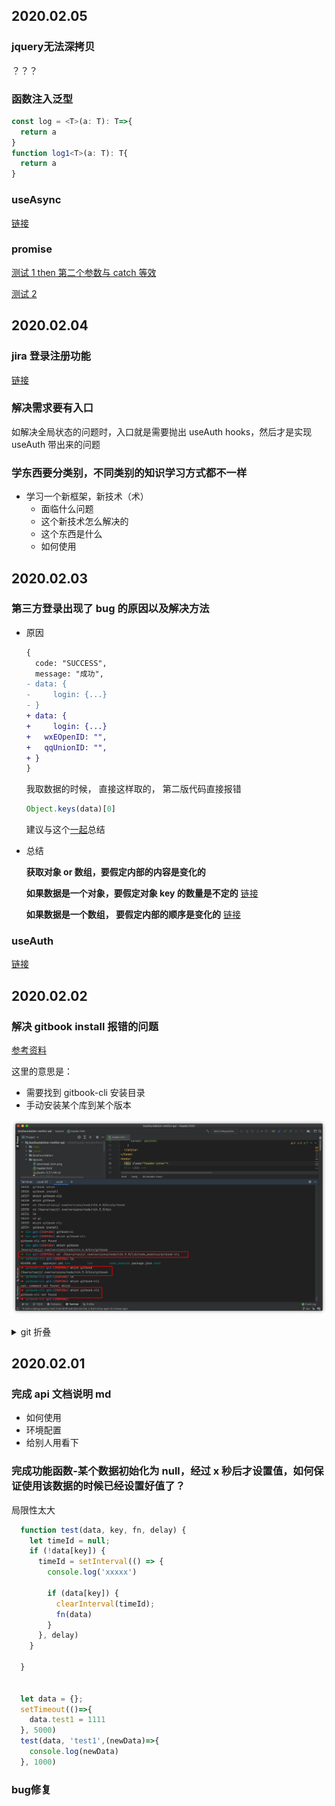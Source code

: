 



## 2020.02.05

### jquery无法深拷贝

？？？

### 函数注入泛型

```typescript
const log = <T>(a: T): T=>{
  return a
}
function log1<T>(a: T): T{
  return a
}
```



### useAsync

[链接](../posts/2021年01月23日-jira.md#useAsync作用)

### promise

[测试 1 then 第二个参数与 catch 等效](https://jsbin.com/fizofihibi/1/edit?js,console,output)

[测试 2](https://jsbin.com/zapiziwera/1/edit)







## 2020.02.04

### jira 登录注册功能

[链接](../posts/2021年01月23日-jira.md#登录注册功能)

### 解决需求要有入口

如解决全局状态的问题时，入口就是需要抛出 useAuth hooks，然后才是实现 useAuth 带出来的问题

### 学东西要分类别，不同类别的知识学习方式都不一样

- 学习一个新框架，新技术（术）
  - 面临什么问题
  - 这个新技术怎么解决的
  - 这个东西是什么
  - 如何使用

## 2020.02.03

### 第三方登录出现了 bug 的原因以及解决方法

- 原因

  ```diff
  {
  	code: "SUCCESS",
  	message: "成功",
  -	data: {
  -		login: {...}
  -	}
  +	data: {
  +		login: {...}
  +   wxEOpenID: "",
  +   qqUnionID: "",
  +	}
  }
  ```

  我取数据的时候， 直接这样取的， 第二版代码直接报错

  ```javascript
  Object.keys(data)[0] 
  ```

  建议与这个[一起](https://github.com/wojiaofengzhongzhuifeng/study/blob/master/blog/posts/2020%E5%B9%B407%E6%9C%8825%E6%97%A5-%E6%B4%BB%E5%8A%A8%E6%80%BB%E7%BB%93.md#%E6%88%91%E8%B8%A9%E4%BA%86%E4%BB%80%E4%B9%88%E5%9D%91)总结

- 总结

  **获取对象 or 数组，要假定内部的内容是变化的**

  **如果数据是一个对象，要假定对象 key 的数量是不定的** [链接](https://jsbin.com/pitikiziho/2/edit?js,console,output)

  **如果数据是一个数组， 要假定内部的顺序是变化的** [链接](https://jsbin.com/karucinado/1/edit)

### useAuth 

[链接](../posts/2021年01月23日-jira.md#useAuth)





## 2020.02.02

### 解决 gitbook install 报错的问题

[参考资料](https://stackoverflow.com/questions/64211386/gitbook-cli-install-error-typeerror-cb-apply-is-not-a-function-inside-graceful)

这里的意思是：

- 需要找到 gitbook-cli 安装目录
- 手动安装某个库到某个版本

![image-20210202104704886](https://raw.githubusercontent.com/wojiaofengzhongzhuifeng/iamge-host-2/master/image-20210202104704886.png)


<p>
<details>
<summary>git 折叠</summary>

<p>
</p>

## 标题1

- 水果

- 吃法

- 学习

**test**

~~tset11~~


如果 PDF 未成功生成, 需要在本地使用命令生成 PDF, 然后将本地生成的 PDF 放到服务器编译之后的代码的文件夹

> PDF 文件名称是确定的 test 

```shell
$ gitbook pdf ./ './_book/业务数据服务 API.pdf'1
$ gitbook pdf ./ './_book/业务数据服务 API.pdf'2
```

[链接](https://www.google.com)

![图片](https://raw.githubusercontent.com/wojiaofengzhongzhuifeng/iamge-host-2/master/image-20200725151755080.png)

</details>
</p>






## 2020.02.01

### 完成 api 文档说明 md

- 如何使用
- 环境配置
- 给别人用看下

### 完成功能函数-某个数据初始化为 null，经过 x 秒后才设置值，如何保证使用该数据的时候已经设置好值了？

局限性太大

```javascript
  function test(data, key, fn, delay) {
    let timeId = null;
    if (!data[key]) {
      timeId = setInterval(() => {
        console.log('xxxxx')

        if (data[key]) {
          clearInterval(timeId);
          fn(data)
        }
      }, delay)
    }

  }


  let data = {};
  setTimeout(()=>{
    data.test1 = 1111
  }, 5000)
  test(data, 'test1',(newData)=>{
    console.log(newData)
  }, 1000)
```



### bug修复



